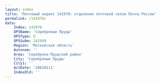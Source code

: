 ```yaml
---
layout: index
title: 'Почтовый индекс 142970: отделение почтовой связи Почты России'
permalink: /142970/
data:
    Index: 142970
    OPSName: 'Серебряные Пруды'
    OPSType: О
    OPSSubm: 142949
    Region: 'Московская область'
    Autonom: ''
    Area: 'Серебряно-Прудский район'
    City: 'Серебряные Пруды'
    City1: ''
    ActDate: '20020111'
    IndexOld: ''
---
```

